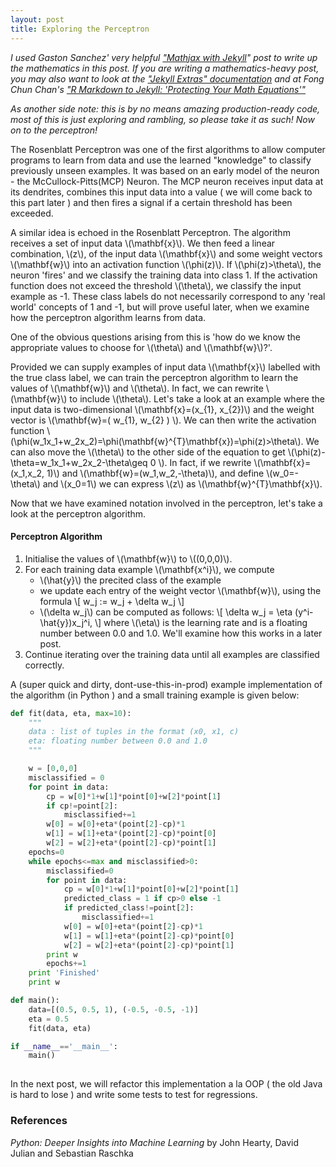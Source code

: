 ```yaml
---
layout: post
title: Exploring the Perceptron
---
```


_I used Gaston Sanchez' very helpful ["Mathjax with Jekyll](http://gastonsanchez.com/visually-enforced/opinion/2014/02/16/Mathjax-with-jekyll/)" post to write up the mathematics in this post. If you are writing a mathematics-heavy post, you may also want to look at the ["Jekyll Extras" documentation](https://jekyllrb.com/docs/extras/) and at Fong Chun Chan's ["R Markdown to Jekyll: 'Protecting Your Math Equations'"](http://tinyheero.github.io/2015/12/06/rmd-to-jekyll-protect-eqn.html)_

_As another side note: this is by no means amazing production-ready code, most of this is just exploring and rambling, so please take it as such! Now on to the perceptron!_

The Rosenblatt Perceptron was one of the first algorithms to allow computer programs to learn from data and use the learned "knowledge" to classify previously unseen examples. It was based on an early model of the neuron - the McCullock-Pitts(MCP) Neuron. The MCP neuron receives input data at its dendrites, combines this input data into a value ( we will come back to this part later ) and then fires a signal if a certain threshold has been exceeded. 

A similar idea is echoed in the Rosenblatt Perceptron. The algorithm receives a set of input data \\(\mathbf{x}\\). We then feed a linear combination, \\(z\\), of the input data \\(\mathbf{x}\\) and some weight vectors \\(\mathbf{w}\\) into an activation function \\(\phi(z)\\). If \\(\phi(z)>\theta\\), the neuron 'fires' and we classify the training data into class 1. If the activation function does not exceed the threshold \\(\theta\\), we classify the input example as -1. These class labels do not necessarily correspond to any 'real world' concepts of 1 and -1, but will prove useful later, when we examine how the perceptron algorithm learns from data. 

One of the obvious questions arising from this is 
    'how do we know the appropriate values to choose for \\(\theta\\) and \\(\mathbf{w}\\)?'.

Provided we can supply examples of input data \\(\mathbf{x}\\) labelled with the true class label, we can train the perceptron algorithm to learn the values of \\(\mathbf{w}\\) and \\(\theta\\). In fact, we can rewrite \\(\mathbf{w}\\) to include \\(\theta\\). Let's take a look at an example where the input data is two-dimensional \\(\mathbf{x}=(x\_{1}, x\_{2})\\) and the weight vector is \\(\mathbf{w}=( w\_{1}, w\_{2} ) \\). We can then write the activation function \\(\phi(w\_1x\_1+w\_2x\_2)=\phi(\mathbf{w}\^{T}\mathbf{x})=\phi(z)>\theta\\). We can also move the \\(\theta\\) to the other side of the equation to get \\(\phi(z)-\theta=w\_1x\_1+w\_2x\_2-\theta\geq 0 \\). In fact, if we rewrite \\(\mathbf{x}=(x\_1,x\_2, 1)\\) and \\(\mathbf{w}=(w\_1,w\_2,-\theta)\\), and define \\(w\_0=-\theta\\) and \\(x\_0=1\\) we can express \\(z\\) as \\(\mathbf{w}\^{T}\mathbf{x}\\).  

Now that we have examined notation involved in the perceptron, let's take a look at the perceptron algorithm.

#### Perceptron Algorithm

1. Initialise the values of \\(\mathbf{w}\\) to \\((0,0,0)\\).
2. For each training data example \\(\mathbf{x^i}\\), we compute 
    * \\(\hat{y}\\) the precited class of the example 
    * we update each entry of the weight vector \\(\mathbf{w}\\), using the formula
        \\[ w\_j := w\_j + \delta w\_j \\]
    * \\(\delta w\_j\\) can be computed as follows:
        \\[ \delta w\_j = \eta (y^i-\hat{y})x\_j^i, \\] where \\(\eta\\) is the learning rate and is a floating number between 0.0 and 1.0. We'll examine how this works in a later post. 
3. Continue iterating over the training data until all examples are classified correctly. 

A (super quick and dirty, dont-use-this-in-prod) example implementation of the algorithm (in Python ) and a small training example is given below:

```python
def fit(data, eta, max=10):
    """
    data : list of tuples in the format (x0, x1, c)
    eta: floating number between 0.0 and 1.0 
    """

    w = [0,0,0]
    misclassified = 0
    for point in data:
        cp = w[0]*1+w[1]*point[0]+w[2]*point[1]
        if cp!=point[2]:
            misclassified+=1
        w[0] = w[0]+eta*(point[2]-cp)*1
        w[1] = w[1]+eta*(point[2]-cp)*point[0]
        w[2] = w[2]+eta*(point[2]-cp)*point[1]
    epochs=0
    while epochs<=max and misclassified>0:
        misclassified=0
        for point in data:
            cp = w[0]*1+w[1]*point[0]+w[2]*point[1]
            predicted_class = 1 if cp>0 else -1
            if predicted_class!=point[2]:
                misclassified+=1
            w[0] = w[0]+eta*(point[2]-cp)*1
            w[1] = w[1]+eta*(point[2]-cp)*point[0]
            w[2] = w[2]+eta*(point[2]-cp)*point[1]
        print w
        epochs+=1
    print 'Finished'
    print w

def main():
    data=[(0.5, 0.5, 1), (-0.5, -0.5, -1)]
    eta = 0.5
    fit(data, eta)

if __name__=='__main__':
    main()
            
```

In the next post, we will refactor this implementation a la OOP ( the old Java is hard to lose ) and write some tests to test for regressions. 

### References

_Python: Deeper Insights into Machine Learning_ by John Hearty, David Julian and Sebastian Raschka






